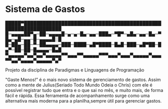 # Sistema de Gastos

<p>

█████▀██████████████████████████████████████████████████████████████
█─▄▄▄▄██▀▄─██─▄▄▄▄█─▄─▄─█▄─▄▄─███▄─▀█▀─▄█▄─▄▄─█▄─▀█▄─▄█─▄▄─█─▄▄▄▄█░█
█─██▄─██─▀─██▄▄▄▄─███─████─▄█▀████─█▄█─███─▄█▀██─█▄▀─██─██─█▄▄▄▄─█▄█
▀▄▄▄▄▄▀▄▄▀▄▄▀▄▄▄▄▄▀▀▄▄▄▀▀▄▄▄▄▄▀▀▀▄▄▄▀▄▄▄▀▄▄▄▄▄▀▄▄▄▀▀▄▄▀▄▄▄▄▀▄▄▄▄▄▀▄▀

</p>

<p>Projeto da disciplina de Paradigmas e Linguagens de Programação</p>

<p>"Gaste Menos!” é o mais novo sistema de gerenciamento de gastos. Assim como a mente de Julius(Seriado Todo Mundo Odeia o Chris) com ele é possível registrar tudo que entra e o que sai no mês, e muito mais, de forma fácil e rápida. Essa ferramenta de acompanhamento surge como uma alternativa mais moderna para a planilha,sempre útil para gerenciar gastos.</p>
